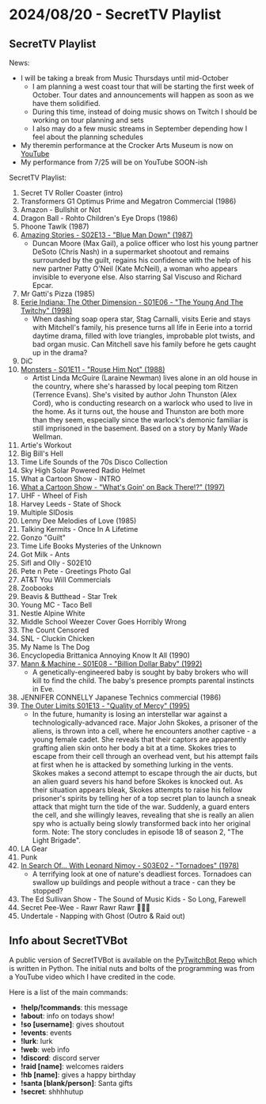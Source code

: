 # 2024/08/20 - SecretTV Playlist

## SecretTV Playlist

News: 
- I will be taking a break from Music Thursdays until mid-October
  - I am planning a west coast tour that will be starting the first week of October.  Tour dates and announcements will happen as soon as we have them solidified.
  - During this time, instead of doing music shows on Twitch I should be working on tour planning and sets
  - I also may do a few music streams in September depending how I feel about the planning schedules 
- My theremin performance at the Crocker Arts Museum is now on [YouTube](https://youtu.be/ptiVbGhveMU?si=gCHdL-9A_WpCVhUW)
- My performance from 7/25 will be on YouTube SOON-ish

SecretTV Playlist:
1. Secret TV Roller Coaster (intro)
2. Transformers G1 Optimus Prime and Megatron Commercial (1986)
3. Amazon - Bullshit or Not
4. Dragon Ball - Rohto Children's Eye Drops (1986)
5. Phoone Tawlk (1987)
6. [Amazing Stories - S02E13 - "Blue Man Down" (1987)](https://en.wikipedia.org/wiki/Amazing_Stories_(1985_TV_series)#Season_2_(1986%E2%80%9387))
   - Duncan Moore (Max Gail), a police officer who lost his young partner DeSoto (Chris Nash) in a supermarket shootout and remains surrounded by the guilt, regains his confidence with the help of his new partner Patty O'Neil (Kate McNeil), a woman who appears invisible to everyone else.  Also starring Sal Viscuso and Richard Epcar.
7. Mr Gatti's Pizza (1985)
8. [Eerie Indiana: The Other Dimension - S01E06 - "The Young And The Twitchy" (1998)](https://en.wikipedia.org/wiki/Eerie,_Indiana:_The_Other_Dimension#Episodes)
   - When dashing soap opera star, Stag Carnalli, visits Eerie and stays with Mitchell's family, his presence turns all life in Eerie into a torrid daytime drama, filled with love triangles, improbable plot twists, and bad organ music. Can Mitchell save his family before he gets caught up in the drama?
9. DiC
10. [Monsters - S01E11 - "Rouse Him Not" (1988)](https://en.wikipedia.org/wiki/List_of_Monsters_episodes)
    - Artist Linda McGuire (Laraine Newman) lives alone in an old house in the country, where she's harassed by local peeping tom Ritzen (Terrence Evans). She's visited by author John Thunston (Alex Cord), who is conducting research on a warlock who used to live in the home. As it turns out, the house and Thunston are both more than they seem, especially since the warlock's demonic familiar is still imprisoned in the basement.  Based on a story by Manly Wade Wellman.
11. Artie's Workout
12. Big Bill's Hell
13. Time Life Sounds of the 70s Disco Collection
14. Sky High Solar Powered Radio Helmet
15. What a Cartoon Show - INTRO
16. [What a Cartoon Show - "What's Goin' on Back There!?" (1997)](https://en.wikipedia.org/wiki/What_a_Cartoon!)
17. UHF - Wheel of Fish
18. Harvey Leeds - State of Shock
19. Multiple SIDosis
20. Lenny Dee Melodies of Love (1985)
21. Talking Kermits - Once In A Lifetime
22. Gonzo "Guilt"
23. Time Life Books Mysteries of the Unknown
24. Got Milk - Ants
25. Sifl and Olly - S02E10
26. Pete n Pete - Greetings Photo Gal
27. AT&T You Will Commercials
28. Zoobooks
29. Beavis & Butthead - Star Trek
30. Young MC - Taco Bell
31. Nestle Alpine White
32. Middle School Weezer Cover Goes Horribly Wrong
33. The Count Censored
34. SNL - Cluckin Chicken
35. My Name Is The Dog
36. Encyclopedia Brittanica Annoying Know It All (1990)
37. [Mann & Machine - S01E08 - "Billion Dollar Baby" (1992)](https://en.wikipedia.org/wiki/Mann_%26_Machine#Episodes)
    - A genetically-engineered baby is sought by baby brokers who will kill to find the child. The baby's presence prompts parental instincts in Eve.
38. JENNIFER CONNELLY Japanese Technics commercial (1986)
39. [The Outer Limits S01E13 - "Quality of Mercy" (1995)](https://en.wikipedia.org/wiki/List_of_The_Outer_Limits_(1995_TV_series)_episodes#Season_1_(1995))
    - In the future, humanity is losing an interstellar war against a technologically-advanced race. Major John Skokes, a prisoner of the aliens, is thrown into a cell, where he encounters another captive - a young female cadet. She reveals that their captors are apparently grafting alien skin onto her body a bit at a time. Skokes tries to escape from their cell through an overhead vent, but his attempt fails at first when he is attacked by something lurking in the vents. Skokes makes a second attempt to escape through the air ducts, but an alien guard severs his hand before Skokes is knocked out. As their situation appears bleak, Skokes attempts to raise his fellow prisoner's spirits by telling her of a top secret plan to launch a sneak attack that might turn the tide of the war. Suddenly, a guard enters the cell, and she willingly leaves, revealing that she is really an alien spy who is actually being slowly transformed back into her original form.  Note: The story concludes in episode 18 of season 2, "The Light Brigade".
40. LA Gear
41. Punk
42. [In Search Of... With Leonard Nimoy - S03E02 - "Tornadoes" (1978)](https://en.wikipedia.org/wiki/In_Search_of..._(TV_series)#Season_3_(1978%E2%80%931979))
    - A terrifying look at one of nature's deadliest forces. Tornadoes can swallow up buildings and people without a trace - can they be stopped?
43. The Ed Sullivan Show - The Sound of Music Kids - So Long, Farewell
44. Secret Pee-Wee - Rawr Rawr Rawr 🐊🐊🐊
45. Undertale - Napping with Ghost (Outro & Raid out)


## Info about SecretTVBot

A public version of SecretTVBot is available on the [PyTwitchBot Repo](https://github.com/awbored/PyTwitchBot) which is written in Python.  The initial nuts and bolts of the programming was from a YouTube video which I have credited in the code.

Here is a list of the main commands:
- **!help/!commands**: this message
- **!about**: info on todays show!
- **!so [username]**: gives shoutout
- **!events**: events
- **!lurk**: lurk
- **!web**: web info
- **!discord**: discord server
- **!raid [name]**: welcomes raiders
- **!hb [name]**: gives a happy birthday
- **!santa [blank/person]**: Santa gifts
- **!secret**: shhhhutup
